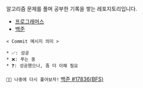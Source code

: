 알고리즘 문제를 풀며 공부한 기록을 쌓는 레포지토리입니다.
- [프로그래머스](https://programmers.co.kr/learn/challenges)
- [백준](https://www.acmicpc.net/)

```
< Commit 메시지 의미 >

* ✅: 성공
* ❌: 푸는 중
* ❓: 성공했으나, 좀 더 이해 필요
```

```👩‍💻 나중에 다시 풀어보자!```
[백준 #17836(BFS)](https://www.acmicpc.net/problem/17836)